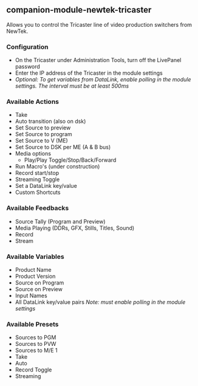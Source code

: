 ## companion-module-newtek-tricaster

Allows you to control the Tricaster line of video production switchers from NewTek.

### Configuration

- On the Tricaster under Administration Tools, turn off the LivePanel password
- Enter the IP address of the Tricaster in the module settings
- _Optional: To get variables from DataLink, enable polling in the module settings. The interval must be at least 500ms_

### Available Actions

- Take
- Auto transition (also on dsk)
- Set Source to preview
- Set Source to program
- Set Source to V (ME)
- Set Source to DSK per ME (A & B bus)
- Media options
  - Play/Play Toggle/Stop/Back/Forward
- Run Macro's (under construction)
- Record start/stop
- Streaming Toggle
- Set a DataLink key/value
- Custom Shortcuts

### Available Feedbacks

- Source Tally (Program and Preview)
- Media Playing (DDRs, GFX, Stills, Titles, Sound)
- Record
- Stream

### Available Variables

- Product Name
- Product Version
- Source on Program
- Source on Preview
- Input Names
- All DataLink key/value pairs _Note: must enable polling in the module settings_

### Available Presets

- Sources to PGM
- Sources to PVW
- Sources to M/E 1
- Take
- Auto
- Record Toggle
- Streaming
